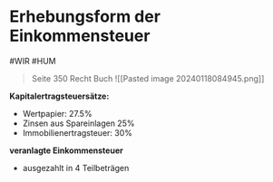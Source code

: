 # Erhebungsform der Einkommensteuer
#WIR #HUM 

>Seite 350 Recht Buch
![[Pasted image 20240118084945.png]]

**Kapitalertragsteuersätze:**
- Wertpapier: 27.5%
- Zinsen aus Spareinlagen 25%
- Immobilienertragsteuer: 30%

**veranlagte Einkommensteuer**
- ausgezahlt in 4 Teilbeträgen




